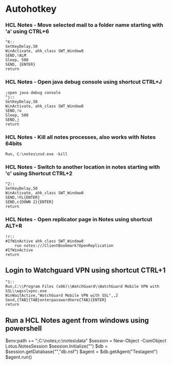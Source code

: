 
# Autohotkey


### HCL Notes - Move selected mail to a folder name starting with 'a' using CTRL+6 

```
^6::
SetKeyDelay,50
WinActivate, ahk_class SWT_Window0
SEND,!ALM
Sleep, 500
SEND, {ENTER}
return
```


### HCL Notes - Open java debug console using shortcut CTRL+J

```
;open java debug console
^j::
SetKeyDelay,50
WinActivate, ahk_class SWT_Window0
SEND,!o
Sleep, 500
SEND,j
return
```

### HCL Notes - Kill all notes processes, also works with Notes 64bits
```
Run, C:\notes\nsd.exe -kill
```


### HCL Notes - Switch to another location in notes starting with 'c' using Shortcut CTRL+2
```
^2::
SetKeyDelay,50
WinActivate, ahk_class SWT_Window0
SEND,!FL{ENTER}
SEND,c{DOWN 2}{ENTER}
return
```

### HCL Notes - Open replicator page in Notes using shortcut ALT+R

```
!r::
#IfWinActive ahk_class SWT_Window0
	run notes:///ClientBookmark?OpenReplication
#IfWinActive
return
```

## Login to Watchguard VPN using shortcut CTRL+1
```
^1::
Run,C:\\Program Files (x86)\\WatchGuard\\WatchGuard Mobile VPN with SSL\\wgsslvpnc.exe
WinWaitActive,"WatchGuard Mobile VPN with SSL",,2
Send,{TAB}{TAB}enterpasswordhere{TAB}{ENTER}
return
```

## Run a HCL Notes agent from windows using powershell

$env:path += ";C:\notes;c:\notes\data"
$session = New-Object -ComObject Lotus.NotesSession
$session.Initialize("")
$db = $session.getDatabase("","db.nsf")
$agent = $db.getAgent("Testagent")
$agent.run()

